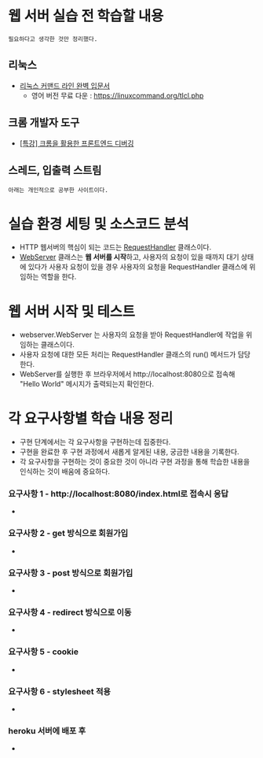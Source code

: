 # 웹 서버 실습 전 학습할 내용
```
필요하다고 생각한 것만 정리했다.
```
## 리눅스
- [리눅스 커맨드 라인 완벽 입문서](https://m.yes24.com/Goods/Detail/8208026)
  - 영어 버전 무료 다운 : https://linuxcommand.org/tlcl.php
## 크롬 개발자 도구
- [[특강] 크롬을 활용한 프론트엔드 디버깅](https://www.youtube.com/playlist?list=PLz4XWo74AOadtliOuRh0c4Szc26Zy6xzD)
## 스레드, 입출력 스트림
```
아래는 개인적으로 공부한 사이트이다.
```
# 실습 환경 세팅 및 소스코드 분석
- HTTP 웹서버의 핵심이 되는 코드는 [RequestHandler](https://github.com/yel-m/next-step/blob/9a470765691b15885a19e57e9b6f739e96349379/03%EC%9E%A5/src/main/java/webserver/RequestHandler.java) 클래스이다.
- [WebServer](https://github.com/yel-m/next-step/blob/9a470765691b15885a19e57e9b6f739e96349379/03%EC%9E%A5/src/main/java/webserver/WebServer.java) 클래스는 **웹 서버를 시작**하고, 사용자의 요청이 있을 때까지 대기 상태에 있다가 사용자 요청이 있을 경우 사용자의 요청을 RequestHandler 클래스에 위임하는 역할을 한다.


# 웹 서버 시작 및 테스트
* webserver.WebServer 는 사용자의 요청을 받아 RequestHandler에 작업을 위임하는 클래스이다.
* 사용자 요청에 대한 모든 처리는 RequestHandler 클래스의 run() 메서드가 담당한다.
* WebServer를 실행한 후 브라우저에서 http://localhost:8080으로 접속해 "Hello World" 메시지가 출력되는지 확인한다.

# 각 요구사항별 학습 내용 정리
* 구현 단계에서는 각 요구사항을 구현하는데 집중한다. 
* 구현을 완료한 후 구현 과정에서 새롭게 알게된 내용, 궁금한 내용을 기록한다.
* 각 요구사항을 구현하는 것이 중요한 것이 아니라 구현 과정을 통해 학습한 내용을 인식하는 것이 배움에 중요하다. 

### 요구사항 1 - http://localhost:8080/index.html로 접속시 응답
* 

### 요구사항 2 - get 방식으로 회원가입
* 

### 요구사항 3 - post 방식으로 회원가입
* 

### 요구사항 4 - redirect 방식으로 이동
* 

### 요구사항 5 - cookie
* 

### 요구사항 6 - stylesheet 적용
* 

### heroku 서버에 배포 후
* 
